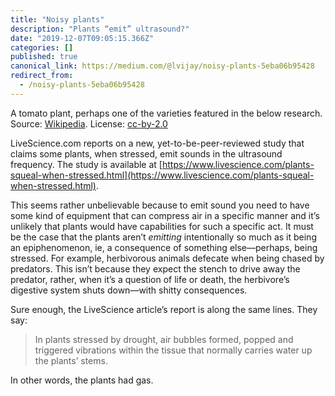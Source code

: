 ```yaml
---
title: "Noisy plants"
description: "Plants “emit” ultrasound?"
date: "2019-12-07T09:05:15.366Z"
categories: []
published: true
canonical_link: https://medium.com/@lvijay/noisy-plants-5eba06b95428
redirect_from:
  - /noisy-plants-5eba06b95428
---
```


A tomato plant, perhaps one of the varieties featured in the below research. Source: [Wikipedia](https://en.wikipedia.org/wiki/File:Tomato_fruit_and_flowers_at_day_52.jpg). License: [cc-by-2.0](https://creativecommons.org/licenses/by/2.0/deed.en)

LiveScience.com reports on a new, yet-to-be-peer-reviewed study that claims some plants, when stressed, emit sounds in the ultrasound frequency. The study is available at [https://www.livescience.com/plants-squeal-when-stressed.html](https://www.livescience.com/plants-squeal-when-stressed.html).

This seems rather unbelievable because to emit sound you need to have some kind of equipment that can compress air in a specific manner and it’s unlikely that plants would have capabilities for such a specific act. It must be the case that the plants aren’t _emitting_ intentionally so much as it being an epiphenomenon, ie, a consequence of something else—perhaps, being stressed. For example, herbivorous animals defecate when being chased by predators. This isn’t because they expect the stench to drive away the predator, rather, when it’s a question of life or death, the herbivore’s digestive system shuts down—with shitty consequences.

Sure enough, the LiveScience article’s report is along the same lines. They say:

> In plants stressed by drought, air bubbles formed, popped and triggered vibrations within the tissue that normally carries water up the plants’ stems.

In other words, the plants had gas.
